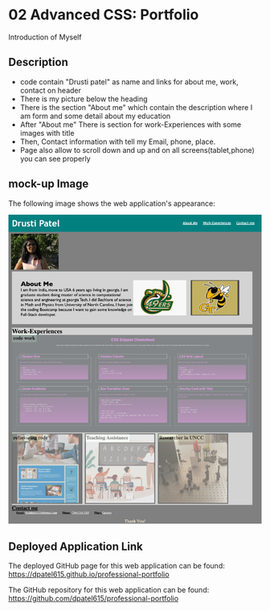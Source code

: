 # 02 Advanced CSS: Portfolio
  Introduction of Myself
  
  ## Description 
  
  * code contain "Drusti patel" as name and links for about me, work, contact on header
  * There is my picture below the heading
  * There is the section "About me" which contain the description where I am form and some detail about my education
  * After "About me" There is section for work-Experiences with some images with title
  * Then, Contact information with tell my Email, phone, place.
  * Page also allow to scroll down and up and on all screens(tablet,phone) you can see properly
  
  
  ## mock-up Image
   The following image shows the web application's appearance:

![The professional-portfolio webpage inculdes a navigation bar, a header image, and cards with text and images at the bottom of the page.](https://github.com/dpatel615/professional-portfolio/blob/main/Assets/image/screencapture-localhost-52330-index-html-2022-01-12-18_29_47.png)


  ## Deployed Application Link

The deployed GitHub page for this web application can be found:  https://dpatel615.github.io/professional-portfolio

The GitHub repository for this web application can be found:  https://github.com/dpatel615/professional-portfolio
  
 
